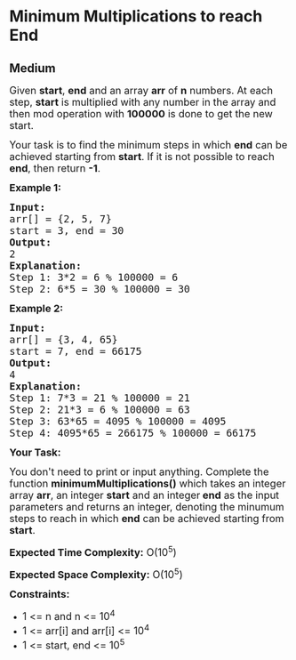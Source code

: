 # Minimum Multiplications to reach End
## Medium
<div class="problems_problem_content__Xm_eO" style="user-select: auto;"><p style="user-select: auto;"><span style="font-size: 18px; user-select: auto;">Given <strong style="user-select: auto;">start</strong>, <strong style="user-select: auto;">end</strong> and an array <strong style="user-select: auto;">arr</strong> of <strong style="user-select: auto;">n</strong>&nbsp;numbers. At each step, <strong style="user-select: auto;">start</strong> is multiplied with any number in the array and then mod operation with <strong style="user-select: auto;">100000</strong> is done to get the new start. </span></p>

<p style="user-select: auto;"><span style="font-size: 18px; user-select: auto;">Your task is to find the minimum steps in which <strong style="user-select: auto;">end</strong> can be achieved starting from <strong style="user-select: auto;">start</strong>. If it is not possible to reach <strong style="user-select: auto;">end</strong>, then return <strong style="user-select: auto;">-1</strong>.</span></p>

<p style="user-select: auto;"><span style="font-size: 18px; user-select: auto;"><strong style="user-select: auto;">Example 1:</strong></span></p>

<pre style="user-select: auto;"><span style="font-size: 18px; user-select: auto;"><strong style="user-select: auto;">Input:</strong>
arr[] = {2, 5, 7}
start = 3, end = 30
<strong style="user-select: auto;">Output:</strong>
2
<strong style="user-select: auto;">Explanation:</strong>
Step 1: 3*2 = 6 % 100000 = 6 
Step 2: 6*5 = 30 % 100000 = 30
</span></pre>

<p style="user-select: auto;"><span style="font-size: 18px; user-select: auto;"><strong style="user-select: auto;">Example 2:</strong></span></p>

<pre style="user-select: auto;"><span style="font-size: 18px; user-select: auto;"><strong style="user-select: auto;">Input:</strong>
arr[] = {3, 4, 65}
start = 7, end = 66175
<strong style="user-select: auto;">Output:</strong>
4
<strong style="user-select: auto;">Explanation:</strong>
Step 1: 7*3 = 21 % 100000 = 21&nbsp;
Step 2: 21*3 = 6 % 100000 = 63&nbsp;
Step 3: 63*65 = 4095 % 100000 = 4095&nbsp;
Step 4: 4095*65 = 266175 % 100000 = 66175
</span></pre>

<p style="user-select: auto;"><span style="font-size: 18px; user-select: auto;"><strong style="user-select: auto;">Your Task:</strong></span></p>

<p style="user-select: auto;"><span style="font-size: 18px; user-select: auto;">You don't need to print or input anything. Complete the function <strong style="user-select: auto;">minimumMultiplications()</strong> which takes an integer array <strong style="user-select: auto;">arr</strong>, an integer <strong style="user-select: auto;">start</strong> and an integer<strong style="user-select: auto;"> end</strong> as the input parameters and returns an integer, denoting the minumum steps to reach in which <strong style="user-select: auto;">end</strong> can be achieved starting from <strong style="user-select: auto;">start</strong>.</span></p>

<p style="user-select: auto;"><span style="font-size: 18px; user-select: auto;"><strong style="user-select: auto;">Expected Time Complexity:</strong> O(10<sup style="user-select: auto;">5</sup>)</span></p>

<p style="user-select: auto;"><span style="font-size: 18px; user-select: auto;"><strong style="user-select: auto;">Expected Space Complexity:</strong> O(10<sup style="user-select: auto;">5</sup>)</span></p>

<p style="user-select: auto;"><span style="font-size: 18px; user-select: auto;"><strong style="user-select: auto;">Constraints:</strong></span></p>

<ul style="user-select: auto;">
	<li style="user-select: auto;"><span style="font-size: 18px; user-select: auto;">1 &lt;= n and n &lt;= 10<sup style="user-select: auto;">4</sup></span></li>
	<li style="user-select: auto;"><span style="font-size: 18px; user-select: auto;">1 &lt;= arr[i] and arr[i] &lt;= 10<sup style="user-select: auto;">4</sup></span></li>
	<li style="user-select: auto;"><span style="font-size: 18px; user-select: auto;">1 &lt;= start, end &lt;= 10<sup style="user-select: auto;">5</sup></span></li>
</ul>
</div>